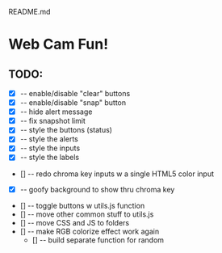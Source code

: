 README.md

# Web Cam Fun!

## TODO:

* [X] -- enable/disable "clear" buttons
* [X] -- enable/disable "snap" button
* [X] -- hide alert message
* [X] -- fix snapshot limit
* [X] -- style the buttons (status)
* [X] -- style the alerts
* [X] -- style the inputs
* [X] -- style the labels
* [] -- redo chroma key inputs w a single HTML5 color input
* [X] -- goofy background to show thru chroma key
* [] -- toggle buttons w utils.js function
* [] -- move other common stuff to utils.js
* [] -- move CSS and JS to folders
* [] -- make RGB colorize effect work again
    * [] -- build separate function for random